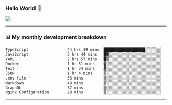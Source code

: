 ### Hello World! 👋

<a>
  <img align="center" src="https://github-readme-stats.vercel.app/api?username=megatunger&count_private=true&include_all_commits=true&bg_color=30,56CCF2,2F80ED&title_color=fff&text_color=fff" />
</a>

------
### 📊 My monthly development breakdown

<!--START_SECTION:waka-->

```txt
TypeScript                 44 hrs 19 mins  ██████████████████░░░░░░░   72.31 %
JavaScript                 3 hrs 44 mins   █▓░░░░░░░░░░░░░░░░░░░░░░░   06.10 %
YAML                       2 hrs 57 mins   █▒░░░░░░░░░░░░░░░░░░░░░░░   04.83 %
Docker                     1 hr 51 mins    ▓░░░░░░░░░░░░░░░░░░░░░░░░   03.04 %
Text                       1 hr 34 mins    ▓░░░░░░░░░░░░░░░░░░░░░░░░   02.56 %
JSON                       1 hr 4 mins     ▒░░░░░░░░░░░░░░░░░░░░░░░░   01.75 %
.env file                  53 mins         ▒░░░░░░░░░░░░░░░░░░░░░░░░   01.44 %
Markdown                   49 mins         ▒░░░░░░░░░░░░░░░░░░░░░░░░   01.35 %
GraphQL                    37 mins         ▒░░░░░░░░░░░░░░░░░░░░░░░░   01.02 %
Nginx Configuration        28 mins         ▒░░░░░░░░░░░░░░░░░░░░░░░░   00.77 %
```

<!--END_SECTION:waka-->

------
